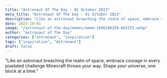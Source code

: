 ```yaml
---
title: "Astronaut Of The Day - 01 October 2023"
meta_title: "Astronaut Of The Day - 01 October 2023"
description: "Like an astronaut breaching the realm of space, embrace courage in every pixelated challenge Minecraft throws your way. Shape your universe, one block at a time."
date: 2023-10-01
image: "/astronaut-of-the-day/memes/meme-1696180250.082253.webp"
author: "Astronaut of The Day"
categories: ["astronaut", "inspiration"]
tags: ["inspiration", "Astronaut"]
draft: false
---
```

"Like an astronaut breaching the realm of space, embrace courage in every pixelated challenge Minecraft throws your way. Shape your universe, one block at a time."
        
